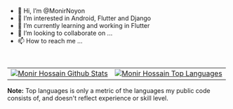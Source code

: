 - 👋 Hi, I’m @MonirNoyon
- 👀 I’m interested in Android, Flutter and Django
- 🌱 I’m currently learning and working in Flutter
- 💞️ I’m looking to collaborate on ...
- 📫 How to reach me ...

<!---
MonirNoyon/MonirNoyon is a ✨ special ✨ repository because its `README.md` (this file) appears on your GitHub profile.
You can click the Preview link to take a look at your changes.

![Github Stats](https://github-readme-stats.vercel.app/api?username=MonirNoyon&theme=tokyonight)
--->

<br/>
<table>
    <tr>
        <td>
            <a href="https://github.com/anuraghazra/github-readme-stats"><img alt="Monir Hossain Github Stats" src="https://github-readme-stats.vercel.app/api?username=MonirNoyon&show_icons=true&count_private=true&theme=react&hide_border=true&bg_color=0D1117" />
            </a>
        </td>
        <td>
            <a href="https://github.com/anuraghazra/github-readme-stats"><img alt="Monir Hossain Top Languages" src="https://github-readme-stats.vercel.app/api/top-langs/?username=MonirNoyon&langs_count=8.0&count_private=true&layout=compact&theme=react&hide_border=true&bg_color=0D1117" />
            </a>
        </td>
    </tr>
</table>
<b>Note:</b> Top languages is only a metric of the languages my public code consists of, and doesn't reflect experience or skill level.
<br/>
<br/>

